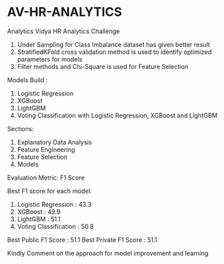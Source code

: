 # AV-HR-ANALYTICS
Analytics Vidya HR Analytics Challenge

1. Under Sampling for Class Imbalance dataset has given better result
2. StratifiedKFold cross validation method is used to identify optimized parameters for models
3. Filter methods and Chi-Square is used for Feature Selection

Models Build : 
1. Logistic Regression
2. XGBoost
3. LightGBM
4. Voting Classification with Logistic Regression, XGBoost and LightGBM

Sections:

1. Explanatory Data Analysis
2. Feature Engineering
3. Feature Selection 
4. Models

Evaluation Metric: F1 Score

Best F1 score for each model:

1. Logistic Regression : 43.3
2. XGBoost : 49.9
3. LightGBM : 51.1
4. Voting Classification : 50.8  

Best Public F1 Score : 51.1 
Best Private F1 Score : 51.1

Kindly Comment on the approach for model improvement and learning
